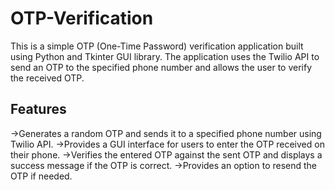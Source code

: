 # OTP-Verification
This is a simple OTP (One-Time Password) verification application built using Python and Tkinter GUI library. The application uses the Twilio API to send an OTP to the specified phone number and allows the user to verify the received OTP.

## Features
->Generates a random OTP and sends it to a specified phone number using Twilio API.
->Provides a GUI interface for users to enter the OTP received on their phone.
->Verifies the entered OTP against the sent OTP and displays a success message if the OTP is correct.
->Provides an option to resend the OTP if needed.

